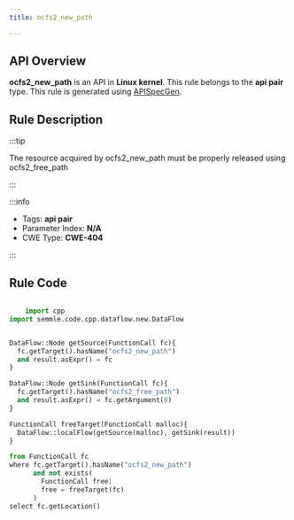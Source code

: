 ```yaml
---
title: ocfs2_new_path

---
```



## API Overview
**ocfs2_new_path** is an API in **Linux kernel**. This rule belongs to the **api pair** type. This rule is generated using [APISpecGen](../../tools/APISpecGen).
## Rule Description

:::tip

The resource acquired by ocfs2_new_path must be properly released using ocfs2_free_path

:::

:::info

- Tags: **api pair**
- Parameter Index: **N/A**
- CWE Type: **CWE-404**

:::

## Rule Code
```python

    import cpp
import semmle.code.cpp.dataflow.new.DataFlow


DataFlow::Node getSource(FunctionCall fc){
  fc.getTarget().hasName("ocfs2_new_path")
  and result.asExpr() = fc
}

DataFlow::Node getSink(FunctionCall fc){
  fc.getTarget().hasName("ocfs2_free_path")
  and result.asExpr() = fc.getArgument(0)
}

FunctionCall freeTarget(FunctionCall malloc){
  DataFlow::localFlow(getSource(malloc), getSink(result))
}

from FunctionCall fc
where fc.getTarget().hasName("ocfs2_new_path")
      and not exists(
        FunctionCall free| 
        free = freeTarget(fc)
      )
select fc.getLocation()

    
```